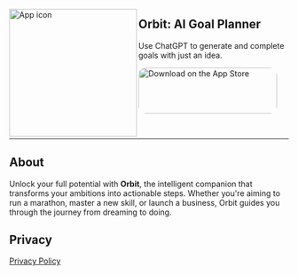 <a href="https://apps.apple.com/au/app/orbit-ai-goal-planner/id6471321859"><img src="https://github.com/Nickolans/Orbit/assets/23033783/100f1e34-891a-4ba1-a154-ab55b627e5e6" width="230" alt="App icon" align="left"/></a>

<div>
<h2>Orbit: AI Goal Planner</h2>
<p>Use ChatGPT to generate and complete goals with just an idea.<p>
<a href="https://apps.apple.com/us/app/orbit-ai-goal-planner/id6471321859?itsct=apps_box_badge&amp;itscg=30200" style="display: inline-block; overflow: hidden; border-radius: 13px; width: 250px; height: 83px;"><img src="https://tools.applemediaservices.com/api/badges/download-on-the-app-store/black/en-us?size=250x83&amp;releaseDate=1699401600" alt="Download on the App Store" style="border-radius: 13px; width: 250px; height: 83px;"></a>
  <br/>
</div>


<br />

<hr>
  
## About

Unlock your full potential with **Orbit**, the intelligent companion that transforms your ambitions into actionable steps. Whether you're aiming to run a marathon, master a new skill, or launch a business, Orbit guides you through the journey from dreaming to doing.

## Privacy

[Privacy Policy](https://nickolans.github.io/orbit-privacy-policy)
